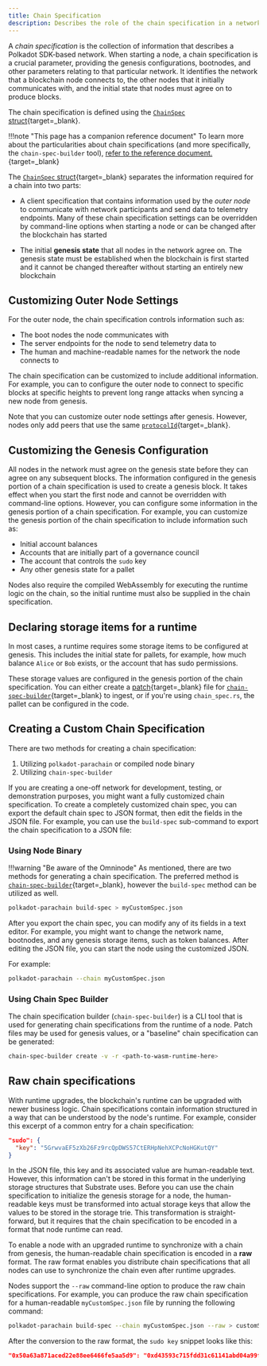 ```yaml
---
title: Chain Specification
description: Describes the role of the chain specification in a network, how to specify the chain specification to use when starting a node, and how to customize and distribute chain specifications.
---
```


A _chain specification_ is the collection of information that describes a Polkadot SDK-based network. When starting a node, a chain specification is a crucial parameter, providing the genesis configurations, bootnodes, and other parameters relating to that particular network. It identifies the network that a blockchain node connects to, the other nodes that it initially communicates with, and the initial state that nodes must agree on to produce blocks.

The chain specification is defined using the [`ChainSpec` struct](https://paritytech.github.io/polkadot-sdk/master/sc_chain_spec/struct.GenericChainSpec.html){target=_blank}.

!!!note "This page has a companion reference document"
    To learn more about the particularities about chain specifications (and more specifically, the `chain-spec-builder` tool), [refer to the reference document.](https://paritytech.github.io/polkadot-sdk/master/polkadot_sdk_docs/reference_docs/chain_spec_genesis/index.html){target=_blank}

The [`ChainSpec` struct](https://paritytech.github.io/polkadot-sdk/master/parachain_template_node/chain_spec/type.ChainSpec.html){target=_blank} separates the information required for a chain into two parts:

- A client specification that contains information used by the _outer node_ to communicate with network participants and send data to telemetry endpoints. Many of these chain specification settings can be overridden by command-line options when starting a node or can be changed after the blockchain has started

- The initial **genesis state** that all nodes in the network agree on. The genesis state must be established when the blockchain is first started and it cannot be changed thereafter without starting an entirely new blockchain

## Customizing Outer Node Settings

For the outer node, the chain specification controls information such as:

- The boot nodes the node communicates with
- The server endpoints for the node to send telemetry data to
- The human and machine-readable names for the network the node connects to

The chain specification can be customized to include additional information. For example, you can to configure the outer node to connect to specific blocks at specific heights to prevent long range attacks when syncing a new node from genesis.

Note that you can customize outer node settings after genesis. However, nodes only add peers that use the same [`protocolId`](https://paritytech.github.io/polkadot-sdk/master/polkadot_parachain_lib/chain_spec/trait.ChainSpec.html#tymethod.protocol_id){target=_blank}.

## Customizing the Genesis Configuration

All nodes in the network must agree on the genesis state before they can agree on any subsequent blocks. The information configured in the genesis portion of a chain specification is used to create a genesis block. It takes effect when you start the first node and cannot be overridden with command-line options. However, you can configure some information in the genesis portion of a chain specification. For example, you can customize the genesis portion of the chain specification to include information such as:

- Initial account balances
- Accounts that are initially part of a governance council
- The account that controls the `sudo` key
- Any other genesis state for a pallet

Nodes also require the compiled WebAssembly for executing the runtime logic on the chain, so the initial runtime must also be supplied in the chain specification.

## Declaring storage items for a runtime

In most cases, a runtime requires some storage items to be configured at genesis. This includes the initial state for pallets, for example, how much balance `Alice` or `Bob` exists, or the account that has sudo permissions.

These storage values are configured in the genesis portion of the chain specification. You can either create a [patch](https://paritytech.github.io/polkadot-sdk/master/sc_chain_spec/index.html#chain-spec-formats){target=_blank}  file for [`chain-spec-builder`](https://paritytech.github.io/polkadot-sdk/master/polkadot_sdk_docs/reference_docs/chain_spec_genesis/index.html){target=_blank} to ingest, or if you're using `chain_spec.rs`, the pallet can be configured in the code.

<!-- TODO: Add a page for genesis configuration? -->

## Creating a Custom Chain Specification

There are two methods for creating a chain specification: 

1. Utilizing `polkadot-parachain` or compiled node binary
2. Utilizing `chain-spec-builder`

If you are creating a one-off network for development, testing, or demonstration purposes, you might want a fully customized chain specification.
To create a completely customized chain spec, you can export the default chain spec to JSON format, then edit the fields in the JSON file.
For example, you can use the `build-spec` sub-command to export the chain specification to a JSON file:

### Using Node Binary


!!!warning "Be aware of the Omninode"
    As mentioned, there are two methods for generating a chain specification. The preferred method is [`chain-spec-builder`](https://paritytech.github.io/polkadot-sdk/master/polkadot_sdk_docs/reference_docs/chain_spec_genesis/index.html){target=_blank}, however the `build-spec` method can be utilized as well.

```bash
polkadot-parachain build-spec > myCustomSpec.json
```

After you export the chain spec, you can modify any of its fields in a text editor. For example, you might want to change the network name, bootnodes, and any genesis storage items, such as token balances. After editing the JSON file, you can start the node using the customized JSON.

For example:

```bash
polkadot-parachain --chain myCustomSpec.json
```

### Using Chain Spec Builder

The chain specification builder (`chain-spec-builder`) is a CLI tool that is used for generating chain specifications from the runtime of a node. Patch files may be used for genesis values, or a "baseline" chain specification can be generated:

```bash
chain-spec-builder create -v -r <path-to-wasm-runtime-here>
```

## Raw chain specifications

With runtime upgrades, the blockchain's runtime can be upgraded with newer business logic. Chain specifications contain information structured in a way that can be understood by the node's runtime. For example, consider this excerpt of a common entry for a chain specification:

```json
"sudo": {
  "key": "5GrwvaEF5zXb26Fz9rcQpDWS57CtERHpNehXCPcNoHGKutQY"
}
```

In the JSON file, this key and its associated value are human-readable text. However, this information can't be stored in this format in the underlying storage structures that Substrate uses. Before you can use the chain specification to initialize the genesis storage for a node, the human-readable keys must be transformed into actual storage keys that allow the values to be stored in the storage trie. This transformation is straight-forward, but it requires that the chain specification to be encoded in a format that node runtime can read.

To enable a node with an upgraded runtime to synchronize with a chain from genesis, the human-readable chain specification is encoded in a **raw** format.
The raw format enables you distribute chain specifications that all nodes can use to synchronize the chain even after runtime upgrades.

Nodes support the `--raw` command-line option to produce the raw chain specifications.
For example, you can produce the raw chain specification for a human-readable `myCustomSpec.json` file by running the following command:

```bash
polkadot-parachain build-spec --chain myCustomSpec.json --raw > customSpecRaw.json
```

After the conversion to the raw format, the `sudo key` snippet looks like this:

```json
"0x50a63a871aced22e88ee6466fe5aa5d9": "0xd43593c715fdd31c61141abd04a99fd6822c8558854ccde39a5684e7a56da27d",
```